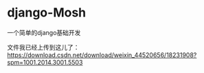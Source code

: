 # django-Mosh
一个简单的django基础开发

文件我已经上传到这儿了：
https://download.csdn.net/download/weixin_44520656/18231908?spm=1001.2014.3001.5503
